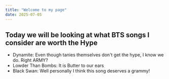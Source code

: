 ```yaml
---
title: "Welcome to my page"
date: 2025-07-05
---
```

## Today we will be looking at what BTS songs I consider are worth the Hype
- Dynamite: Even though tanies themselves don't get the hype, I know we do. Right ARMY?
- Lowder Than Bombs: It is Butter to our ears
- Black Swan: Well personally I think this song deserves a grammy!
